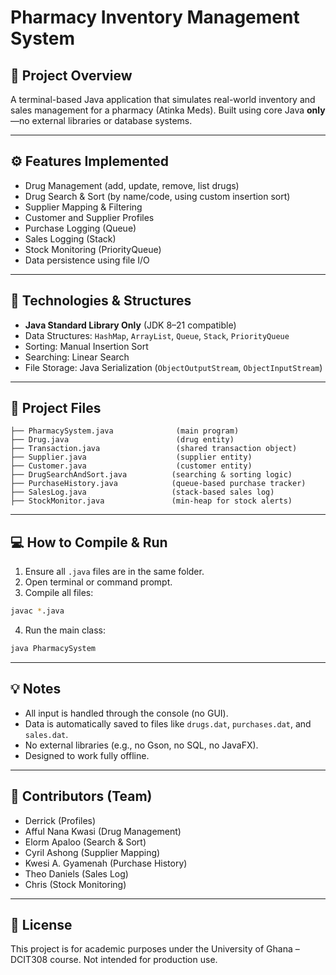 # Pharmacy Inventory Management System 

## 📌 Project Overview

A terminal-based Java application that simulates real-world inventory and sales management for a pharmacy (Atinka Meds). Built using core Java **only**—no external libraries or database systems.

---

## ⚙️ Features Implemented

* Drug Management (add, update, remove, list drugs)
* Drug Search & Sort (by name/code, using custom insertion sort)
* Supplier Mapping & Filtering
* Customer and Supplier Profiles
* Purchase Logging (Queue)
* Sales Logging (Stack)
* Stock Monitoring (PriorityQueue)
* Data persistence using file I/O

---

## 🧱 Technologies & Structures

* **Java Standard Library Only** (JDK 8–21 compatible)
* Data Structures: `HashMap`, `ArrayList`, `Queue`, `Stack`, `PriorityQueue`
* Sorting: Manual Insertion Sort
* Searching: Linear Search
* File Storage: Java Serialization (`ObjectOutputStream`, `ObjectInputStream`)

---

## 📁 Project Files

```
├── PharmacySystem.java              (main program)
├── Drug.java                        (drug entity)
├── Transaction.java                 (shared transaction object)
├── Supplier.java                    (supplier entity)
├── Customer.java                    (customer entity)
├── DrugSearchAndSort.java          (searching & sorting logic)
├── PurchaseHistory.java            (queue-based purchase tracker)
├── SalesLog.java                   (stack-based sales log)
├── StockMonitor.java               (min-heap for stock alerts)
```

---

## 💻 How to Compile & Run

1. Ensure all `.java` files are in the same folder.
2. Open terminal or command prompt.
3. Compile all files:

```bash
javac *.java
```

4. Run the main class:

```bash
java PharmacySystem
```

---

## 💡 Notes

* All input is handled through the console (no GUI).
* Data is automatically saved to files like `drugs.dat`, `purchases.dat`, and `sales.dat`.
* No external libraries (e.g., no Gson, no SQL, no JavaFX).
* Designed to work fully offline.

---

## 👥 Contributors (Team)

* Derrick (Profiles)
* Afful Nana Kwasi (Drug Management)
* Elorm Apaloo (Search & Sort)
* Cyril Ashong (Supplier Mapping)
* Kwesi A. Gyamenah (Purchase History)
* Theo Daniels (Sales Log)
* Chris (Stock Monitoring)

---

## 📄 License

This project is for academic purposes under the University of Ghana – DCIT308 course. Not intended for production use.
